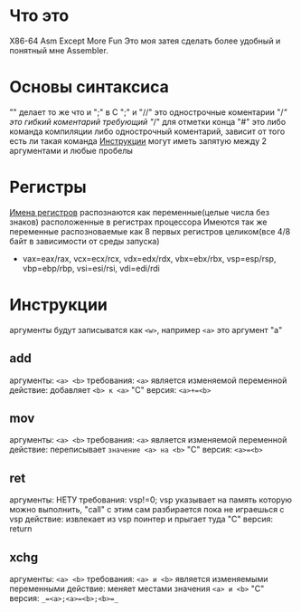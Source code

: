 # Что это
X86-64 Asm Except More Fun
Это моя затея сделать более удобный и понятный мне Assembler.

# Основы синтаксиса
"\" делает то же что и ";" в C
";" и "//" это однострочные коментарии
"/*" это гибкий коментарий требующий "*/" для отметки конца
"#" это либо команда компиляции либо однострочный коментарий, зависит от того есть ли такая команда
[Инструкции](#инструкции) могут иметь запятую между 2 аргументами и любые пробелы
# Регистры
[Имена регистров](https://cs.brown.edu/courses/cs033/docs/guides/x64_cheatsheet.pdf) распознаются как переменные(целые числа без знаков) расположенные в регистрах процессора
Имеются так же переменные распозноваемые как 8 первых регистров целиком(все 4/8 байт в зависимости от среды запуска)
- vax=eax/rax, vcx=ecx/rcx, vdx=edx/rdx, vbx=ebx/rbx, vsp=esp/rsp, vbp=ebp/rbp, vsi=esi/rsi, vdi=edi/rdi


# Инструкции
аргументы будут записыватся как `<w>`, например `<a>` это аргумент "a"
## add
аргументы: `<a> <b>`
требования: `<a>` является изменяемой переменной
действие: добавляет `<b> к <a>`
"C" версия: `<a>+=<b>`
## mov
аргументы: `<a> <b>`
требования: `<a>` является изменяемой переменной
действие: переписывает `значение <a> на <b>`
"C" версия: `<a>=<b>`
## ret
аргументы: НЕТУ
требования: vsp!=0; vsp указывает на память которую можно выполнить, "call" с этим сам разбирается пока не играешься с vsp
действие: извлекает из vsp поинтер и прыгает туда
"C" версия: return
## xchg
аргументы: `<a> <b>`
требования: `<a> и <b>` является изменяемыми переменными
действие: меняет местами значения `<a> и <b>`
"C" версия: `_=<a>;<a>=<b>;<b>=_`
